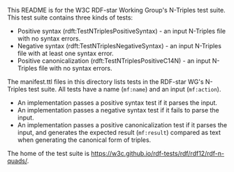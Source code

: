 This README is for the W3C RDF-star Working Group's N-Triples test suite.
This test suite contains three kinds of tests:

*  Positive syntax (rdft:TestNTriplesPositiveSyntax) - an input N-Triples file with no syntax errors.
*  Negative syntax (rdft:TestNTriplesNegativeSyntax) - an input N-Triples file with at least one syntax error.
*  Positive canonicalization (rdft:TestNTriplesPositiveC14N) - an input N-Triples file with no syntax errors.

The manifest.ttl files in this directory lists tests in the RDF-star WG's N-Triples test suite.
All tests have a name (`mf:name`) and an input (`mf:action`).

* An implementation passes a positive syntax test if it parses the
  input.
* An implementation passes a negative syntax test if it fails to parse
  the input.
* An implementation passes a positive canonicalization test if it parses the
  input, and generates the expected result (`mf:result`) compared as text when generating the canonical form of triples.

The home of the test suite is <https://w3c.github.io/rdf-tests/rdf/rdf12/rdf-n-quads/>.
